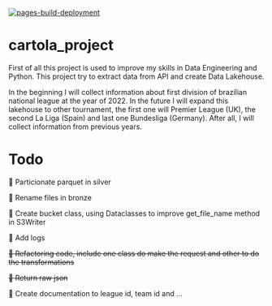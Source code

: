 [![pages-build-deployment](https://github.com/GMizuno/cartola_project/actions/workflows/pages/pages-build-deployment/badge.svg)](https://github.com/GMizuno/cartola_project/actions/workflows/pages/pages-build-deployment)

# cartola_project

First of all this project is used to improve my skills in Data Engineering and Python. This project try to extract data
from API and create Data Lakehouse.

In the beginning I will collect information about first division of brazilian national league at the year of 2022.
In the future I will expand this lakehouse to other tournament, the first one will Premier League (UK), the second La
Liga (Spain) and last one Bundesliga (Germany). After all, I will collect information from previous years.

# Todo
             
:black_square_button: Particionate parquet in silver

:black_square_button: Rename files in bronze 

:black_square_button: Create bucket class, using Dataclasses to improve get_file_name method in S3Writer 

:black_square_button: Add logs

~~:black_square_button: Refactoring code, include one class do make the request and other to do the transformations~~

~~:black_square_button: Return raw json~~

:black_square_button: Create documentation to league id, team id and ...

